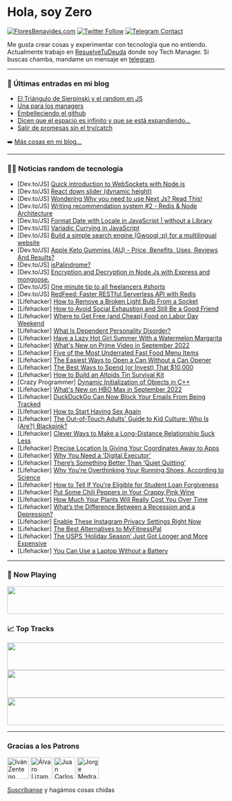 # Hola, soy Zero

[![FloresBenavides.com](https://img.shields.io/website?down_message=oops&label=MiBlog&style=for-the-badge&up_message=online&url=https%3A%2F%2Ffloresbenavides.com)](https://floresbenavides.com) [![Twitter Follow](https://img.shields.io/twitter/follow/ZeroDragon?color=%231DA1F2&label=Follow&logo=twitter&logoColor=ffffff&style=for-the-badge)](https://twitter.com/zerodragon) [![Telegram Contact](https://img.shields.io/badge/escr%C3%ADbeme-ZeroDragon-%2326A5E4?style=for-the-badge&logo=telegram)](https://t.me/zerodragon)

Me gusta crear cosas y experimentar con tecnología que no entiendo.
Actualmente trabajo en [ResuelveTuDeuda](http://github.com/resuelve) donde soy Tech Manager.
Si buscas chamba, mandame un mensaje en [telegram](https://t.me/zerodragon).

---

### 📕 Últimas entradas en mi blog
<!-- BLOG-POST-LIST:START -->
- [El Triángulo de Sierpinski y el random en JS](https://floresbenavides.com/el-triangulo-de-sierpinski-y-el-random-en-js/)
- [Una para los managers](https://floresbenavides.com/una-para-los-managers/)
- [Embelleciendo el github](https://floresbenavides.com/embelleciendo-el-github/)
- [Dicen que el espacio es infinito y que se está expandiendo…](https://floresbenavides.com/dicen-que-el-espacio-es-infinito-y-que-se-esta-expandiendo/)
- [Salir de promesas sin el try/catch](https://floresbenavides.com/salir-de-promesas-sin-el-try-catch/)
<!-- BLOG-POST-LIST:END -->

➡️ [Más cosas en mi blog...](https://floresbenavides.com)

---

### 👨‍💻 Noticias random de tecnología
<!-- TECH-POSTS:START -->
- [Dev.to/JS] [Quick introduction to WebSockets with Node.js](https://dev.to/bobbyiliev/quick-introduction-to-websockets-with-nodejs-2klh)
- [Dev.to/JS] [React down slider &lpar;dynamic height&rpar;](https://dev.to/elsyng/react-down-slider-dynamic-3loj)
- [Dev.to/JS] [Wondering Why you need to use Next Js? Read This!](https://dev.to/devgrammer/wondering-why-you-need-to-use-next-js-read-this-5c2n)
- [Dev.to/JS] [Writing recommendation system #2 - Redis &amp; Node Architecture](https://dev.to/meatboy/writing-recommendation-system-2-redis-node-architecture-kje)
- [Dev.to/JS] [Format Date with Locale in JavaScript | without a Library](https://dev.to/egotr/format-date-with-locale-in-javascript-without-a-library-2gpk)
- [Dev.to/JS] [Variadic Currying in JavaScript](https://dev.to/refine/variadic-currying-in-javascript-nj9)
- [Dev.to/JS] [Build a simple search engine &lpar;Gwoogl :p&rpar; for a multilingual website](https://dev.to/bacloud22/build-a-simple-search-engine-for-a-multilingual-website-4jfl)
- [Dev.to/JS] [Apple Keto Gummies &lpar;AU&rpar; - Price, Benefits, Uses, Reviews And Results?](https://dev.to/appleketogumm15/apple-keto-gummies-au-price-benefits-uses-reviews-and-results-59ea)
- [Dev.to/JS] [isPalindrome?](https://dev.to/mallchel/ispalindrome-3438)
- [Dev.to/JS] [Encryption and Decryption in Node Js with Express and mongoose.](https://dev.to/saranbarua/encryption-and-decryption-in-node-js-with-express-and-mongoose-4l06)
- [Dev.to/JS] [One minute tip to all freelancers #shorts](https://dev.to/shreyvijayvargiya/one-minute-tip-to-all-freelancers-shorts-km9)
- [Dev.to/JS] [RedFeed: Faster RESTful Serverless API with Redis](https://dev.to/p2pteamz/redfeed-3fkh)
- [Lifehacker] [How to Remove a Broken Light Bulb From a Socket](https://lifehacker.com/how-to-remove-a-broken-light-bulb-from-a-socket-1849462176)
- [Lifehacker] [How to Avoid Social Exhaustion and Still Be a Good Friend](https://lifehacker.com/how-to-avoid-social-exhaustion-and-still-be-a-good-frie-1849462162)
- [Lifehacker] [Where to Get Free &lpar;and Cheap&rpar; Food on Labor Day Weekend](https://lifehacker.com/where-to-get-free-and-cheap-food-on-labor-day-weekend-1849462153)
- [Lifehacker] [What Is Dependent Personality Disorder?](https://lifehacker.com/what-is-dependent-personality-disorder-1849462574)
- [Lifehacker] [Have a Lazy Hot Girl Summer With a Watermelon Margarita](https://lifehacker.com/have-a-lazy-hot-girl-summer-with-a-watermelon-margarita-1849462237)
- [Lifehacker] [What&#39;s New on Prime Video in September 2022](https://lifehacker.com/whats-new-on-prime-video-in-september-2022-1849462518)
- [Lifehacker] [Five of the Most Underrated Fast Food Menu Items](https://lifehacker.com/five-of-the-most-underrated-fast-food-menu-items-1849462125)
- [Lifehacker] [The Easiest Ways to Open a Can Without a Can Opener](https://lifehacker.com/the-easiest-ways-to-open-a-can-without-a-can-opener-1849462161)
- [Lifehacker] [The Best Ways to Spend &lpar;or Invest&rpar; That $10,000](https://lifehacker.com/the-best-ways-to-spend-or-invest-that-10-000-1849461953)
- [Lifehacker] [How to Build an Altoids Tin Survival Kit](https://lifehacker.com/how-to-build-an-altoids-tin-survival-kit-1849461946)
- [Crazy Programmer] [Dynamic Initialization of Objects in C++](https://www.thecrazyprogrammer.com/2022/08/dynamic-initialization-of-objects-in-c.html)
- [Lifehacker] [What&#39;s New on HBO Max in September 2022](https://lifehacker.com/whats-new-on-hbo-max-in-september-2022-1849458808)
- [Lifehacker] [DuckDuckGo Can Now Block Your Emails From Being Tracked](https://lifehacker.com/duckduckgo-can-now-block-your-emails-from-being-tracked-1849461485)
- [Lifehacker] [How to Start Having Sex Again](https://lifehacker.com/how-to-start-having-sex-again-1849457199)
- [Lifehacker] [The Out-of-Touch Adults&#39; Guide to Kid Culture: Who Is &lpar;Are?&rpar; Blackpink?](https://lifehacker.com/the-out-of-touch-adults-guide-to-kid-culture-who-is-a-1849460418)
- [Lifehacker] [Clever Ways to Make a Long-Distance Relationship Suck Less](https://lifehacker.com/clever-ways-to-make-a-long-distance-relationship-suck-l-1849459435)
- [Lifehacker] [Precise Location Is Giving Your Coordinates Away to Apps](https://lifehacker.com/precise-location-is-giving-your-coordinates-away-to-app-1849458216)
- [Lifehacker] [Why You Need a &#39;Digital Executor&#39;](https://lifehacker.com/why-you-need-a-digital-executor-1849458459)
- [Lifehacker] [There’s Something Better Than ‘Quiet Quitting’](https://lifehacker.com/there-s-something-better-than-quiet-quitting-1849457662)
- [Lifehacker] [Why You&#39;re Overthinking Your Running Shoes, According to Science](https://lifehacker.com/why-youre-overthinking-your-running-shoes-according-to-1849458897)
- [Lifehacker] [How to Tell If You&#39;re Eligible for Student Loan Forgiveness](https://lifehacker.com/how-to-tell-if-youre-eligible-for-student-loan-forgiven-1849458572)
- [Lifehacker] [Put Some Chili Peppers in Your Crappy Pink Wine](https://lifehacker.com/put-some-chili-peppers-in-your-shitty-pink-wine-1849458441)
- [Lifehacker] [How Much Your Plants Will Really Cost You Over Time](https://lifehacker.com/how-much-your-plants-will-really-cost-you-over-time-1849457189)
- [Lifehacker] [What’s the Difference Between a Recession and a Depression?](https://lifehacker.com/what-s-the-difference-between-a-recession-and-a-depress-1849458251)
- [Lifehacker] [Enable These Instagram Privacy Settings Right Now](https://lifehacker.com/enable-these-instagram-privacy-settings-right-now-1849456072)
- [Lifehacker] [The Best Alternatives to MyFitnessPal](https://lifehacker.com/the-best-alternatives-to-myfitnesspal-1849456879)
- [Lifehacker] [The USPS ‘Holiday Season’ Just Got Longer and More Expensive](https://lifehacker.com/the-usps-holiday-season-just-got-longer-and-more-expe-1849456901)
- [Lifehacker] [You Can Use a Laptop Without a Battery](https://lifehacker.com/you-can-use-a-laptop-without-a-battery-1849456604)<!-- TECH-POSTS:END -->

---

### 🎵 Now Playing
<a href="https://spotify-now-playing-dun.vercel.app/now-playing?open"><img src="https://spotify-now-playing-dun.vercel.app/now-playing" width="540" height="64"></a>

### 📈 Top Tracks
<a href="https://spotify-now-playing-dun.vercel.app/top-tracks?i=1&open"><img src="https://spotify-now-playing-dun.vercel.app/top-tracks?i=1" width="540" height="64"></a>
<a href="https://spotify-now-playing-dun.vercel.app/top-tracks?i=2&open"><img src="https://spotify-now-playing-dun.vercel.app/top-tracks?i=2" width="540" height="64"></a>
<a href="https://spotify-now-playing-dun.vercel.app/top-tracks?i=3&open"><img src="https://spotify-now-playing-dun.vercel.app/top-tracks?i=3" width="540" height="64"></a>

---

### Gracias a los Patrons
[<img src="https://avatars.githubusercontent.com/u/243380?v=4" alt="Iván Zenteno" width="50px">](https://github.com/k001) [<img src="https://avatars.githubusercontent.com/u/19955639?v=4" alt="Álvaro Lizama" width="50px">](https://github.com/alvarolizama) [<img src="https://avatars.githubusercontent.com/u/2718753?v=4" alt="Juan Carlos Ruiz" width="50px">](https://github.com/JuanCrg90) [<img src="https://avatars.githubusercontent.com/u/37025?v=4" alt="Jorge Medrano" width="50px">](https://github.com/h1pp1e) 

[Suscríbanse](https://www.patreon.com/zerodragon) y hagámos cosas chidas
